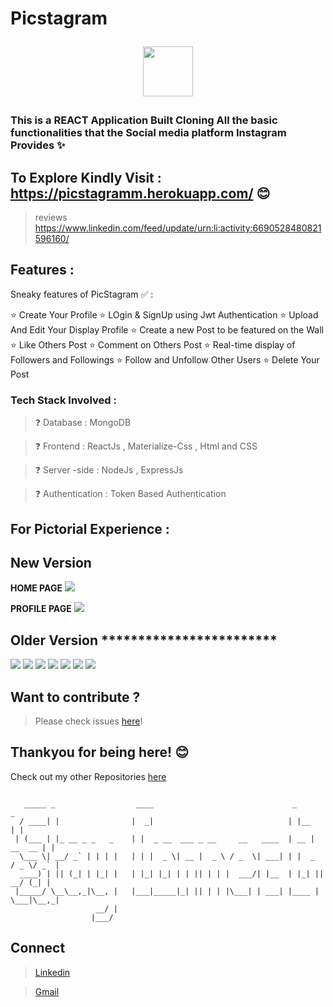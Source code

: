  # Picstagram <p align="center"><img align="center"  width="80" height="80" src="https://media1.tenor.com/images/6dcd94c7c4bf4800648ef7cbe0113c33/tenor.gif?itemid=11820295" >
</p> 

### This  is a REACT Application  Built Cloning All the basic functionalities that the Social media platform Instagram Provides ✨
##  To Explore Kindly Visit : https://picstagramm.herokuapp.com/  😊

> reviews https://www.linkedin.com/feed/update/urn:li:activity:6690528480821596160/
## Features :
Sneaky features of PicStagram  ✅ :

⭐ Create Your Profile
⭐ LOgin & SignUp using Jwt Authentication
⭐ Upload And Edit Your Display Profile
⭐ Create a new Post to be featured on the Wall
⭐ Like Others Post
⭐ Comment on Others Post
⭐ Real-time display of Followers and Followings
⭐ Follow and Unfollow Other Users
⭐ Delete Your Post

### Tech Stack Involved :
> ❓ Database : MongoDB

> ❓ Frontend : ReactJs , Materialize-Css , Html and CSS

> ❓ Server -side : NodeJs , ExpressJs

> ❓ Authentication : Token Based Authentication
## For  Pictorial Experience :
## New Version
**HOME PAGE**
![](https://github.com/poojarathore30/Picstagram/blob/master/app.PNG)

**PROFILE PAGE**
![](https://github.com/poojarathore30/Picstagram/blob/master/profile1.PNG)


## Older Version ************************
![](https://github.com/poojarathore30/Picstagram/blob/master/profile.PNG)
![](https://github.com/poojarathore30/Picstagram/blob/master/HomeP.PNG)
![](https://github.com/poojarathore30/Picstagram/blob/master/Home.PNG)
![](https://github.com/poojarathore30/Picstagram/blob/master/User.PNG)
![](https://github.com/poojarathore30/Picstagram/blob/master/SignUp.PNG)
![](https://github.com/poojarathore30/Picstagram/blob/master/Signin.PNG)
![](https://github.com/poojarathore30/Picstagram/blob/master/CreatePost.PNG)

## Want to contribute ?

> Please check issues [here](https://github.com/poojarathore30/Picstagram/issues)!

## Thankyou for being here! 😊

Check out my other Repositories [here](https://github.com/poojarathore30)

```

   _____ _                  ____                               _               _ 
  / ____| |                |  _|                              | |__           | |
 | (___ | |_ __ _ _   _    | |  _ __  ___ _ __     __   ____  | __ |   __  __ | |
  \___ \| __/ _` | | | |   | | |  _ \| __ |  _ \ / _  \| ___| | |  _  / _ \/ _` |
  ____) | || (_| | |_| |   | |_| |_| | | || | | |  ___/| |__  | |_| ||  __/ (_| | 
 |_____/ \__\__,_|\__, |   |___|_____|_| || | | |\___| | ___| |____ | \___|\__,_|
                   __/ |                                      
                  |___/                                       

```
## Connect 
> [Linkedin](https://www.linkedin.com/in/pooja-rathore-91990a16a/)

> [Gmail](poojarathore.nks@gmail.com)



